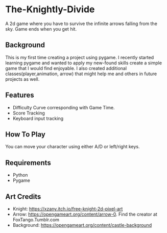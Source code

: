 # The-Knightly-Divide

A 2d game where you have to survive the infinite arrows falling from the sky. Game ends when you get hit.

## Background
This is my first time creating a project using pygame. I recently started learning pygame and wanted to apply my new-found skills create a simple game that I would find enjoyable. I also created additional classes(player,animation, arrow) that might help me and others in future projects as well.

## Features
- Difficulty Curve corresponding with Game Time.
- Score Tracking
- Keyboard input tracking

## How To Play
You can move your character using either A/D or left/right keys.

## Requirements
- Python
- Pygame

## Art Credits
- Knight: https://xzany.itch.io/free-knight-2d-pixel-art
- Arrow: https://opengameart.org/content/arrow-0. Find the creator at FoxTango.Tumblr.com
- Background: https://opengameart.org/content/castle-background
